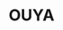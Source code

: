 ---
title: OUYA
slug: ouya
company: ouya
logo: '<path d="M24.822615,8.781629 C12.9935757,8.781629 3.40424462,18.3709601 3.40424462,30.1999994 C3.40424462,42.0290388 12.9935757,51.61837 24.822615,51.61837 C36.6516544,51.61837 46.2409856,42.0290388 46.2409856,30.1999994 C46.2409856,18.3709601 36.6516544,8.781629 24.822615,8.781629 Z M24.822615,55.0226144 C11.1134634,55.0226144 1.85230817e-07,43.9091511 1.85230817e-07,30.1999994 C1.85230813e-07,16.4908478 11.1134634,5.37738457 24.822615,5.37738457 C38.5317667,5.37738457 49.64523,16.4908478 49.64523,30.1999994 C49.64523,43.9091511 38.5317667,55.0226144 24.822615,55.0226144 Z M95.6829884,8.3238947 C95.677586,7.38385409 96.43526,6.61742107 97.3753008,6.61201865 C98.3153412,6.60661622 99.0817744,7.36429018 99.0871768,8.30433079 L99.2290172,32.9851002 C99.2987552,45.11896 89.4017516,55.0226148 77.243302,55.0226148 C65.100912,55.0226148 55.2575616,45.1792636 55.2575584,33.0368713 L55.2575584,8.31411275 C55.2575584,7.37405661 56.0196244,6.61199054 56.9596804,6.61199054 C57.8997368,6.61199054 58.6618028,7.37405661 58.6618028,8.31411275 L58.6618028,33.0368709 C58.6618052,43.2991509 66.981024,51.6183704 77.243302,51.6183704 C87.5178592,51.6183704 95.8836952,43.2469122 95.8248292,33.0046648 L95.6829884,8.3238947 Z M129.966428,40.7883811 L129.966428,51.8514052 C129.966428,52.7914612 129.204362,53.5535272 128.264306,53.5535272 C127.32425,53.5535272 126.562184,52.7914612 126.562184,51.8514052 L126.562184,40.7885854 C115.214764,39.9202062 106.277646,30.4376348 106.277646,18.8676838 L106.277646,8.31411275 C106.277646,7.37405661 107.039712,6.61199054 107.979768,6.61199054 C108.919824,6.61199054 109.681891,7.37405661 109.681891,8.31411275 L109.681891,18.8676838 C109.681891,29.1299643 118.00111,37.4491829 128.26339,37.4491829 C138.566485,37.4491829 146.982726,29.0518072 146.845044,18.8486645 L146.7032,8.33707912 C146.690516,7.39710856 147.442231,6.62482947 148.382201,6.61214549 C149.322172,6.59946151 150.094451,7.35117581 150.107135,8.29114637 L150.248978,18.8027316 C150.404752,30.3466272 141.366449,39.9145236 129.966428,40.7883811 Z M196.595755,38.5835226 L159.492788,38.5835226 L159.574569,51.9915308 C159.580303,52.9315696 158.822899,53.6982696 157.88286,53.7040032 C156.942822,53.7097368 156.176122,52.9523332 156.170388,52.0122944 L156.028544,28.7571366 C155.954541,16.6242197 165.854403,6.71902565 178.014256,6.71902565 C190.156648,6.71902565 200,16.5623758 200,28.7047664 L200,52.0019124 C200,52.9419688 199.237934,53.7040348 198.297878,53.7040348 C197.357822,53.7040348 196.595755,52.9419688 196.595755,52.0019124 L196.595755,38.5835226 Z M196.595755,35.1792784 L196.595755,28.7047664 C196.595755,18.4424883 188.276536,10.1232701 178.014256,10.1232701 C167.738395,10.1232701 159.370265,18.4959073 159.432726,28.7363731 L159.472024,35.1792784 L196.595755,35.1792784 Z" />'
disc: false
cartridge: false
order: 39
---